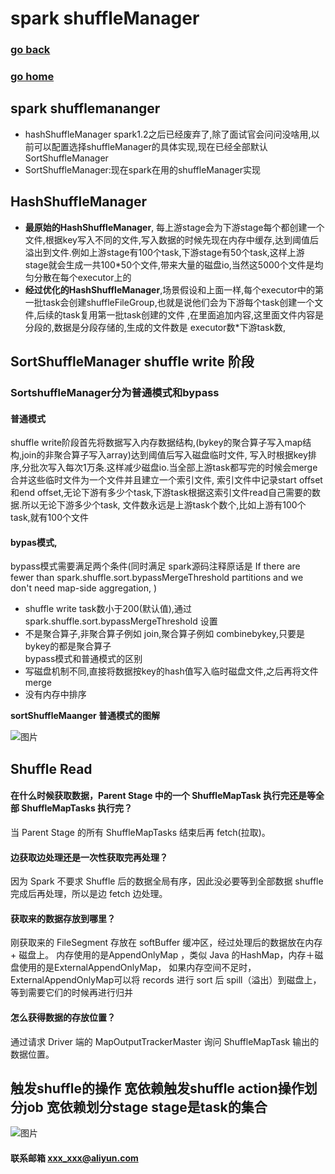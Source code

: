 # spark shuffleManager
### [go back](/spark.md)      
### [go home](../README.md)     
## spark shufflemananger

+ hashShuffleManager spark1.2之后已经废弃了,除了面试官会问问没啥用,以前可以配置选择shuffleManager的具体实现,现在已经全部默认SortShuffleManager
+ SortShuffleManager:现在spark在用的shuffleManager实现


## HashShuffleManager

+ **最原始的HashShuffleManager**, 每上游stage会为下游stage每个都创建一个文件,根据key写入不同的文件,写入数据的时候先现在内存中缓存,达到阈值后溢出到文件.例如上游stage有100个task,下游stage有50个task,这样上游stage就会生成一共100*50个文件,带来大量的磁盘io,当然这5000个文件是均匀分散在每个executor上的
+ **经过优化的HashShuffleManager**,场景假设和上面一样,每个executor中的第一批task会创建shuffleFileGroup,也就是说他们会为下游每个task创建一个文件,后续的task复用第一批task创建的文件 ,在里面追加内容,这里面文件内容是分段的,数据是分段存储的,生成的文件数是  executor数*下游task数,

## SortShuffleManager shuffle write 阶段
### SortshuffleManager分为普通模式和bypass
#### 普通模式
shuffle write阶段首先将数据写入内存数据结构,(bykey的聚合算子写入map结构,join的非聚合算子写入array)达到阈值后写入磁盘临时文件,
写入时根据key排序,分批次写入每次1万条.这样减少磁盘io.当全部上游task都写完的时候会merge合并这些临时文件为一个文件并且建立一个索引文件,
索引文件中记录start offset 和end offset,无论下游有多少个task,下游task根据这索引文件read自己需要的数据.所以无论下游多少个task,
文件数永远是上游task个数个,比如上游有100个task,就有100个文件
#### bypas模式,
bypass模式需要满足两个条件(同时满足 spark源码注释原话是 If there are fewer than spark.shuffle.sort.bypassMergeThreshold partitions and we don't need map-side aggregation, )
+ shuffle write task数小于200(默认值),通过 spark.shuffle.sort.bypassMergeThreshold 设置
+ 不是聚合算子,非聚合算子例如 join,聚合算子例如 combinebykey,只要是bykey的都是聚合算子  
bypass模式和普通模式的区别  
+ 写磁盘机制不同,直接将数据按key的hash值写入临时磁盘文件,之后再将文件merge
+ 没有内存中排序

**sortShuffleMaanger 普通模式的图解**  

![图片](/static/img/up-a77db1169be9f1d1979e2dd4ac737c8e3fa.png)

## Shuffle Read
#### 在什么时候获取数据，Parent Stage 中的一个 ShuffleMapTask 执行完还是等全部 ShuffleMapTasks 执行完？
 当 Parent Stage 的所有 ShuffleMapTasks 结束后再 fetch(拉取)。
#### 边获取边处理还是一次性获取完再处理？  
因为 Spark 不要求 Shuffle 后的数据全局有序，因此没必要等到全部数据 shuffle 完成后再处理，所以是边 fetch 边处理。
#### 获取来的数据存放到哪里？  
刚获取来的 FileSegment 存放在 softBuffer 缓冲区，经过处理后的数据放在内存 + 磁盘上。
内存使用的是AppendOnlyMap ，类似 Java 的HashMap，内存＋磁盘使用的是ExternalAppendOnlyMap，
如果内存空间不足时，ExternalAppendOnlyMap可以将 records 进行 sort 后 spill（溢出）到磁盘上，等到需要它们的时候再进行归并
#### 怎么获得数据的存放位置？
通过请求 Driver 端的 MapOutputTrackerMaster 询问 ShuffleMapTask 输出的数据位置。

## 触发shuffle的操作 宽依赖触发shuffle action操作划分job 宽依赖划分stage stage是task的集合
![图片](/static/img/v2-6c5382709dc907e1c469d73b12bfbde7_r.jpg)

#### 联系邮箱 xxx_xxx@aliyun.com


